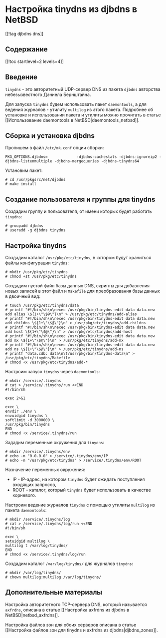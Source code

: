 Настройка tinydns из djbdns в NetBSD
====================================

[[!tag djbdns dns]]

Содержание
----------

[[!toc startlevel=2 levels=4]]

Введение
--------

`tinydns` - это авторитетный UDP-сервер DNS из пакета `djbdns` авторства небезызвестного Дэниела Бернштайна.

Для запуска `tinydns` будем использовать пакет `daemontools`, а для ведения журналов - утилиту `multilog` из этого пакета. Подробнее об установке и использовании пакета и утилиты можно прочитать в статье [[Использование daemontools в NetBSD|daemontools_netbsd]].

Сборка и установка djbdns
-------------------------

Пропишем в файл `/etc/mk.conf` опции сборки:

    PKG_OPTIONS.djbdns=             -djbdns-cachestats -djbdns-ignoreip2 -djbdns-listenmultiple -djbdns-mergequeries -djbdns-tinydns64

Установим пакет:

    # cd /usr/pkgsrc/net/djbdns
    # make install

Создание пользователя и группы для tinydns
------------------------------------------

Создадим группу и пользователя, от имени которых будет работать `tinydns`:

    # groupadd djbdns
    # useradd -g djbdns tinydns

Настройка tinydns
-----------------

Создадим каталог `/usr/pkg/etc/tinydns`, в котором будут храниться файлы конфигурации `tinydns`:

    # mkdir /usr/pkg/etc/tinydns
    # chmod +st /usr/pkg/etc/tinydns

Создадим пустой файл базы данных DNS, скрипты для добавления новых записей в этот файл и `Makefile` для преобразования базы данных в двоичный вид:

    # touch /usr/pkg/etc/tinydns/data
    # printf "#!/bin/sh\n\nexec /usr/pkg/bin/tinydns-edit data data.new add alias \${1+\"\$@\"}\n" > /usr/pkg/etc/tinydns/add-alias
    # printf "#!/bin/sh\n\nexec /usr/pkg/bin/tinydns-edit data data.new add childns \${1+\"\$@\"}\n" > /usr/pkg/etc/tinydns/add-childns
    # printf "#!/bin/sh\n\nexec /usr/pkg/bin/tinydns-edit data data.new add host \${1+\"\$@\"}\n" > /usr/pkg/etc/tinydns/add-host
    # printf "#!/bin/sh\n\nexec /usr/pkg/bin/tinydns-edit data data.new add mx \${1+\"\$@\"}\n" > /usr/pkg/etc/tinydns/add-mx
    # printf "#!/bin/sh\n\nexec /usr/pkg/bin/tinydns-edit data data.new add ns \${1+\"\$@\"}\n" > /usr/pkg/etc/tinydns/add-ns
    # printf "data.cdb: data\n\t/usr/pkg/bin/tinydns-data\n" > /usr/pkg/etc/tinydns/Makefile
    # chmod +x /usr/pkg/etc/tinydns/add-*

Настроим запуск `tinydns` через `daemontools`:

    # mkdir /service/.tinydns
    # cat > /service/.tinydns/run <<END
    #!/bin/sh
    
    exec 2>&1
    
    exec \
    envdir ./env \
    envuidgid tinydns \
    softlimit -d 3000000 \
    /usr/pkg/bin/tinydns
    END
    # chmod +x /service/.tinydns/run

Зададим переменные окружения для `tinydns`:

    # mkdir /service/.tinydns/env
    # echo -n "0.0.0.0" > /service/.tinydns/env/IP
    # echo -n "/usr/pkg/etc/tinydns" > /service/.tinydns/env/ROOT

Назначение переменных окружения:

* IP - IP-адрес, на котором `tinydns` будет ожидать поступления входящих запросов,
* ROOT - каталог, который `tinydns` будет использовать в качестве корневого.

Настроим ведение журналов `tinydns` с помощью утилиты `multilog` из пакета `daemontools`:

    # mkdir /service/.tinydns/log
    # cat > /service/.tinydns/log/run <<END
    #!/bin/sh
    
    exec \
    setuidgid multilog \
    multilog t /var/log/tinydns/
    END
    # chmod +x /service/.tinydns/log/run

Создадим каталог `/var/log/tinydns/` для журналов `tinydns`:

    # mkdir /var/log/tinydns/
    # chown multilog:multilog /var/log/tinydns/

Дополнительные материалы
------------------------

Настройка авторитетного TCP-сервера DNS, который называется `axfrdns`, описана в статье [[Настройка axfrdns из djbdns в NetBSD|netbsd_axfrdns]].

Настройка файлов зон для обоих серверов описана в статье [[Настройка файлов зон для tinydns и axfrdns из djbdns|djbdns_zones]].

